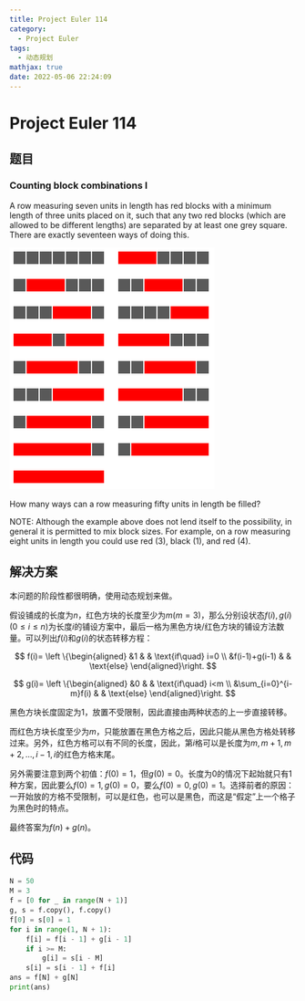 ```yaml
---
title: Project Euler 114
category:
  - Project Euler
tags:
  - 动态规划
mathjax: true
date: 2022-05-06 22:24:09
---
```


<escape><!-- more --></escape>

# Project Euler 114

## 题目

### Counting block combinations I

A row measuring seven units in length has red blocks with a minimum length of three units placed on it, such that any two red blocks (which are allowed to be different lengths) are separated by at least one grey square. There are exactly seventeen ways of doing this.

![](../images/p114.png)

How many ways can a row measuring fifty units in length be filled?

NOTE: Although the example above does not lend itself to the possibility, in general it is permitted to mix block sizes. For example, on a row measuring eight units in length you could use red ($3$), black ($1$), and red ($4$).

## 解决方案

本问题的阶段性都很明确，使用动态规划来做。

假设铺成的长度为$n$，红色方块的长度至少为$m(m=3)$，那么分别设状态$f(i),g(i)(0\le i\le n)$为长度$i$的铺设方案中，最后一格为黑色方块/红色方块的铺设方法数量。可以列出$f(i)$和$g(i)$的状态转移方程：

$$
f(i)=
\left \{\begin{aligned}
  &1  & & \text{if\quad} i=0 \\
  &f(i-1)+g(i-1) & & \text{else}
\end{aligned}\right.
$$

$$
g(i)=
\left \{\begin{aligned}
  &0  & & \text{if\quad} i<m \\
  &\sum_{i=0}^{i-m}f(i) & & \text{else}
\end{aligned}\right.
$$

黑色方块长度固定为$1$，放置不受限制，因此直接由两种状态的上一步直接转移。

而红色方块长度至少为$m$，只能放置在黑色方格之后，因此只能从黑色方格处转移过来。另外，红色方格可以有不同的长度，因此，第$i$格可以是长度为$m,m+1,m+2,\dots,i-1,i$的红色方格末尾。

另外需要注意到两个初值：$f(0)=1$，但$g(0)=0$。长度为$0$的情况下起始就只有$1$种方案，因此要么$f(0)=1,g(0)=0$，要么$f(0)=0,g(0)=1$。选择前者的原因：一开始放的方格不受限制，可以是红色，也可以是黑色，而这是“假定”上一个格子为黑色时的特点。

最终答案为$f(n)+g(n)$。

## 代码

```py
N = 50
M = 3
f = [0 for _ in range(N + 1)]
g, s = f.copy(), f.copy()
f[0] = s[0] = 1
for i in range(1, N + 1):
    f[i] = f[i - 1] + g[i - 1]
    if i >= M:
        g[i] = s[i - M]
    s[i] = s[i - 1] + f[i]
ans = f[N] + g[N]
print(ans)

```
